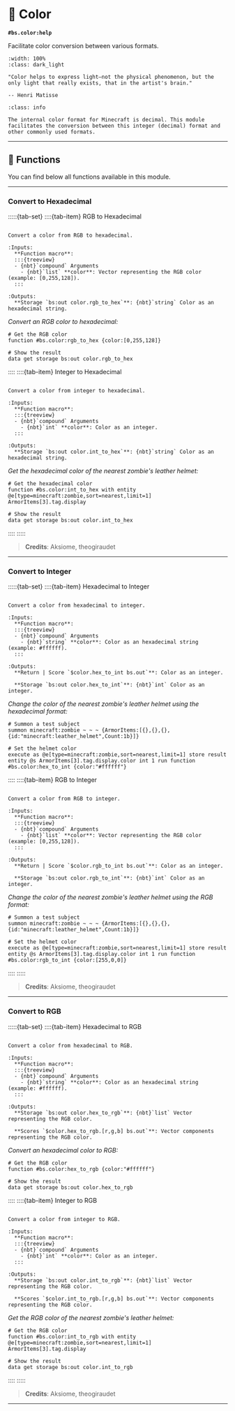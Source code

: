 # 🎨 Color

**`#bs.color:help`**

Facilitate color conversion between various formats.

```{image} /_imgs/modules/color.png
:width: 100%
:class: dark_light
```

```{epigraph}
"Color helps to express light—not the physical phenomenon, but the only light that really exists, that in the artist's brain."

-- Henri Matisse
```

```{admonition} Minecraft Color Format
:class: info

The internal color format for Minecraft is decimal. This module facilitates the conversion between this integer (decimal) format and other commonly used formats.
```

---

## 🔧 Functions

You can find below all functions available in this module.

---

### Convert to Hexadecimal

:::::{tab-set}
::::{tab-item} RGB to Hexadecimal

```{function} #bs.color:rgb_to_hex {color:[]}

Convert a color from RGB to hexadecimal.

:Inputs:
  **Function macro**:
  :::{treeview}
  - {nbt}`compound` Arguments
    - {nbt}`list` **color**: Vector representing the RGB color (example: [0,255,128]).
  :::

:Outputs:
  **Storage `bs:out color.rgb_to_hex`**: {nbt}`string` Color as an hexadecimal string.
```

*Convert an RGB color to hexadecimal:*

```mcfunction
# Get the RGB color
function #bs.color:rgb_to_hex {color:[0,255,128]}

# Show the result
data get storage bs:out color.rgb_to_hex
```

::::
::::{tab-item} Integer to Hexadecimal

```{function} #bs.color:int_to_hex {color:<value>}

Convert a color from integer to hexadecimal.

:Inputs:
  **Function macro**:
  :::{treeview}
  - {nbt}`compound` Arguments
    - {nbt}`int` **color**: Color as an integer.
  :::

:Outputs:
  **Storage `bs:out color.int_to_hex`**: {nbt}`string` Color as an hexadecimal string.
```

*Get the hexadecimal color of the nearest zombie's leather helmet:*

```mcfunction
# Get the hexadecimal color
function #bs.color:int_to_hex with entity @e[type=minecraft:zombie,sort=nearest,limit=1] ArmorItems[3].tag.display

# Show the result
data get storage bs:out color.int_to_hex
```

::::
:::::

> **Credits**: Aksiome, theogiraudet

---

### Convert to Integer

:::::{tab-set}
::::{tab-item} Hexadecimal to Integer

```{function} #bs.color:hex_to_int {color:<value>}

Convert a color from hexadecimal to integer.

:Inputs:
  **Function macro**:
  :::{treeview}
  - {nbt}`compound` Arguments
    - {nbt}`string` **color**: Color as an hexadecimal string (example: #ffffff).
  :::

:Outputs:
  **Return | Score `$color.hex_to_int bs.out`**: Color as an integer.

  **Storage `bs:out color.hex_to_int`**: {nbt}`int` Color as an integer.
```

*Change the color of the nearest zombie's leather helmet using the hexadecimal format:*

```mcfunction
# Summon a test subject
summon minecraft:zombie ~ ~ ~ {ArmorItems:[{},{},{},{id:"minecraft:leather_helmet",Count:1b}]}

# Set the helmet color
execute as @e[type=minecraft:zombie,sort=nearest,limit=1] store result entity @s ArmorItems[3].tag.display.color int 1 run function #bs.color:hex_to_int {color:"#ffffff"}
```

::::
::::{tab-item} RGB to Integer

```{function} #bs.color:rgb_to_int {color:[]}

Convert a color from RGB to integer.

:Inputs:
  **Function macro**:
  :::{treeview}
  - {nbt}`compound` Arguments
    - {nbt}`list` **color**: Vector representing the RGB color (example: [0,255,128]).
  :::

:Outputs:
  **Return | Score `$color.rgb_to_int bs.out`**: Color as an integer.

  **Storage `bs:out color.rgb_to_int`**: {nbt}`int` Color as an integer.
```

*Change the color of the nearest zombie's leather helmet using the RGB format:*

```mcfunction
# Summon a test subject
summon minecraft:zombie ~ ~ ~ {ArmorItems:[{},{},{},{id:"minecraft:leather_helmet",Count:1b}]}

# Set the helmet color
execute as @e[type=minecraft:zombie,sort=nearest,limit=1] store result entity @s ArmorItems[3].tag.display.color int 1 run function #bs.color:rgb_to_int {color:[255,0,0]}
```

::::
:::::

> **Credits**: Aksiome, theogiraudet

---

### Convert to RGB

:::::{tab-set}
::::{tab-item} Hexadecimal to RGB

```{function} #bs.color:hex_to_rgb {color:<value>}

Convert a color from hexadecimal to RGB.

:Inputs:
  **Function macro**:
  :::{treeview}
  - {nbt}`compound` Arguments
    - {nbt}`string` **color**: Color as an hexadecimal string (example: #ffffff).
  :::

:Outputs:
  **Storage `bs:out color.hex_to_rgb`**: {nbt}`list` Vector representing the RGB color.

  **Scores `$color.hex_to_rgb.[r,g,b] bs.out`**: Vector components representing the RGB color.
```

*Convert an hexadecimal color to RGB:*

```mcfunction
# Get the RGB color
function #bs.color:hex_to_rgb {color:"#ffffff"}

# Show the result
data get storage bs:out color.hex_to_rgb
```

::::
::::{tab-item} Integer to RGB

```{function} #bs.color:int_to_rgb {color:<value>}

Convert a color from integer to RGB.

:Inputs:
  **Function macro**:
  :::{treeview}
  - {nbt}`compound` Arguments
    - {nbt}`int` **color**: Color as an integer.
  :::

:Outputs:
  **Storage `bs:out color.int_to_rgb`**: {nbt}`list` Vector representing the RGB color.

  **Scores `$color.int_to_rgb.[r,g,b] bs.out`**: Vector components representing the RGB color.
```

*Get the RGB color of the nearest zombie's leather helmet:*

```mcfunction
# Get the RGB color
function #bs.color:int_to_rgb with entity @e[type=minecraft:zombie,sort=nearest,limit=1] ArmorItems[3].tag.display

# Show the result
data get storage bs:out color.int_to_rgb
```

::::
:::::

> **Credits**: Aksiome, theogiraudet

---

```{include} ../_templates/comments.md
```
